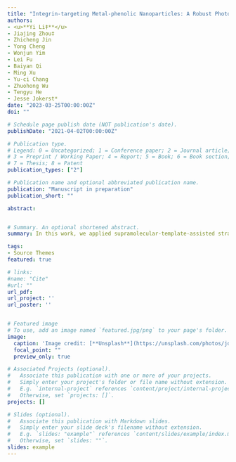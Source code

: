 ```yaml
---
title: "Integrin-targeting Metal-phenolic Nanoparticles: A Robust Photoacoustic Contrast Agent for Cancer Imaging"
authors:
- <u>**Yi Li‡**</u> 
- Jiajing Zhou‡
- Zhicheng Jin
- Yong Cheng
- Wonjun Yim
- Lei Fu
- Baiyan Qi
- Ming Xu
- Yu-ci Chang
- Zhuohong Wu
- Tengyu He
- Jesse Jokerst*
date: "2023-03-25T00:00:00Z"
doi: ""

# Schedule page publish date (NOT publication's date).
publishDate: "2021-04-02T00:00:00Z"

# Publication type.
# Legend: 0 = Uncategorized; 1 = Conference paper; 2 = Journal article;
# 3 = Preprint / Working Paper; 4 = Report; 5 = Book; 6 = Book section;
# 7 = Thesis; 8 = Patent
publication_types: ["2"]

# Publication name and optional abbreviated publication name.
publication: "Manuscript in preparation"
publication_short: ""

abstract:


# Summary. An optional shortened abstract.
summary: In this work, we applied supramolecular-template-assisted stratge to fabricate nano yolk-shell structures. This nanotechnology is to wrap a plasmonic core in a dynamic polyphenol network, and fuse a second polyphenol shell on it. After template degradation, polyphenol shell creates a semi-soft cavity to host core & cargos and provides an highly-active interface to integrate targeting peptide motifs. Novolty of this work include tunable nanomechanical properties for enhanced photoacoustic imaging, photothermal transduction, and deep-tumor penetration. 

tags:
- Source Themes
featured: true

# links:
#name: "Cite"
#url: ""
url_pdf: 
url_project: ''
url_poster: ''


# Featured image
# To use, add an image named `featured.jpg/png` to your page's folder. 
image:
  caption: 'Image credit: [**Unsplash**](https://unsplash.com/photos/jdD8gXaTZsc)'
  focal_point: ""
  preview_only: true

# Associated Projects (optional).
#   Associate this publication with one or more of your projects.
#   Simply enter your project's folder or file name without extension.
#   E.g. `internal-project` references `content/project/internal-project/index.md`.
#   Otherwise, set `projects: []`.
projects: []

# Slides (optional).
#   Associate this publication with Markdown slides.
#   Simply enter your slide deck's filename without extension.
#   E.g. `slides: "example"` references `content/slides/example/index.md`.
#   Otherwise, set `slides: ""`.
slides: example
---
```

